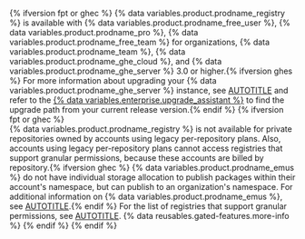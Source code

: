{% ifversion fpt or ghec %}
{% data variables.product.prodname_registry %} is available with {% data variables.product.prodname_free_user %}, {% data variables.product.prodname_pro %}, {% data variables.product.prodname_free_team %} for organizations, {% data variables.product.prodname_team %}, {% data variables.product.prodname_ghe_cloud %}, and {% data variables.product.prodname_ghe_server %} 3.0 or higher.{% ifversion ghes %} For more information about upgrading your {% data variables.product.prodname_ghe_server %} instance, see [AUTOTITLE](/admin/overview/about-upgrades-to-new-releases) and refer to the [{% data variables.enterprise.upgrade_assistant %}](https://support.github.com/enterprise/server-upgrade) to find the upgrade path from your current release version.{% endif %}
{% ifversion fpt or ghec %}
<br>{% data variables.product.prodname_registry %} is not available for private repositories owned by accounts using legacy per-repository plans. Also, accounts using legacy per-repository plans cannot access registries that support granular permissions, because these accounts are billed by repository.{% ifversion ghec %} {% data variables.product.prodname_emus %} do not have individual storage allocation to publish packages within their account's namespace, but can publish to an organization's namespace. For additional information on {% data variables.product.prodname_emus %}, see [AUTOTITLE](/admin/managing-iam/understanding-iam-for-enterprises/about-enterprise-managed-users).{% endif %} For the list of registries that support granular permissions, see [AUTOTITLE](/packages/learn-github-packages/about-permissions-for-github-packages#granular-permissions-for-userorganization-scoped-packages). {% data reusables.gated-features.more-info %}
{% endif %}
{% endif %}
